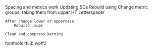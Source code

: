 Spacing and metrics work
    Updating SCs
        Rebuild using
        Change metric groups, taking them from upper
        HT Letterspacer

    After change lower or uppercase
        Rebuild .sups

    Clean and compress kerning

fonttools ttLib.woff2
